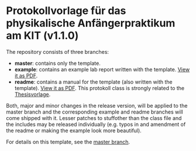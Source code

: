 # Protokollvorlage für das physikalische Anfängerpraktikum am KIT (v1.1.0)

The repository consists of three branches:
* **master**: contains only the template.
* **example**: contains an example lab report written with the template. [View it as PDF](https://github.com/fsphys/praktikum-protokollvorlage-latex/blob/example/main.pdf?raw=true).
* **readme**: contains a manual for the template (also written with the template). [View it as PDF](https://github.com/fsphys/praktikum-protokollvorlage-latex/blob/readme/main.pdf?raw=true).
This protokoll class is strongly related to the [Thesisvorlage](https://github.com/fsphys/thesisvorlage-latex).

Both, major and minor changes in the release version, will be applied to the master branch and the corresponding example and readme branches will come shipped with it. Lesser patches to stuffother than the class file and the includes may be released individually (e.g. typos in and amendment of the readme or making the example look more beautiful).

For details on this template, see the [master branch](https://github.com/fsphys/praktikum-protokollvorlage-latex).